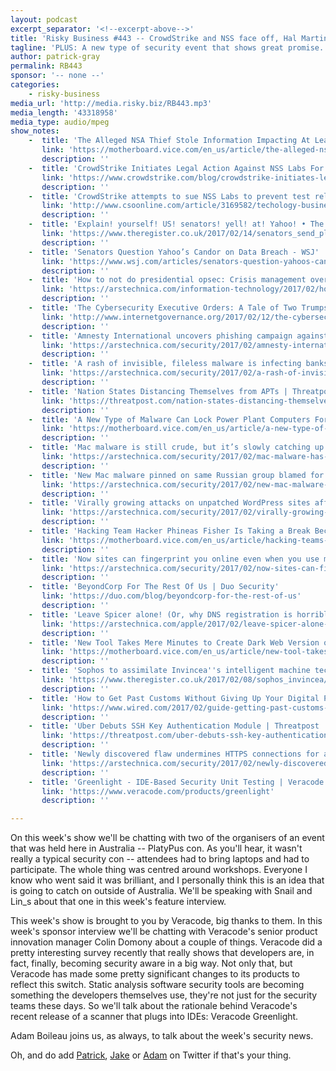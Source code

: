```yaml
---
layout: podcast
excerpt_separator: '<!--excerpt-above-->'
title: 'Risky Business #443 -- CrowdStrike and NSS face off, Hal Martin charged and more'
tagline: 'PLUS: A new type of security event that shows great promise...'
author: patrick-gray
permalink: RB443
sponsor: '-- none --'
categories:
    - risky-business
media_url: 'http://media.risky.biz/RB443.mp3'
media_length: '43318958'
media_type: audio/mpeg
show_notes:
    -  title: 'The Alleged NSA Thief Stole Information Impacting At Least Five US Agencies - Motherboard'
       link: 'https://motherboard.vice.com/en_us/article/the-alleged-nsa-thief-stole-information-impacting-at-least-five-us-agencies'
       description: '' 
    -  title: 'CrowdStrike Initiates Legal Action Against NSS Labs For Misappropriation of Intellectual Property and Engaging in a Sham Transaction to Illegally Obtain Access To Our Falcon Software'
       link: 'https://www.crowdstrike.com/blog/crowdstrike-initiates-legal-action-nss-labs-misappropriation-intellectual-property-engaging-sham-transaction-illegally-obtain-access-falcon-software/'
       description: '' 
    -  title: 'CrowdStrike attempts to sue NSS Labs to prevent test release, court denies request | CSO Online'
       link: 'http://www.csoonline.com/article/3169582/techology-business/crowdstrike-attempts-to-sue-nss-labs-to-prevent-test-release-court-denies-request.html'
       description: '' 
    -  title: 'Explain! yourself! US! senators! yell! at! Yahoo! • The Register'
       link: 'https://www.theregister.co.uk/2017/02/14/senators_send_please_explain_letter_to_yahoo/'
       description: '' 
    -  title: 'Senators Question Yahoo’s Candor on Data Breach - WSJ'
       link: 'https://www.wsj.com/articles/senators-question-yahoos-candor-on-data-breach-1486788867'
       description: '' 
    -  title: 'How to not do presidential opsec: Crisis management over dinner in public | Ars Technica'
       link: 'https://arstechnica.com/information-technology/2017/02/how-to-not-do-presidential-opsec-do-crisis-management-over-dinner-in-public/'
       description: '' 
    -  title: 'The Cybersecurity Executive Orders: A Tale of Two Trumps |'
       link: 'http://www.internetgovernance.org/2017/02/12/the-cybersecurity-executive-orders-a-tale-of-two-trumps/'
       description: '' 
    -  title: 'Amnesty International uncovers phishing campaign against human rights activists | Ars Technica'
       link: 'https://arstechnica.com/security/2017/02/amnesty-international-uncovers-phishing-campaign-against-human-rights-activists/'
       description: '' 
    -  title: 'A rash of invisible, fileless malware is infecting banks around the globe | Ars Technica'
       link: 'https://arstechnica.com/security/2017/02/a-rash-of-invisible-fileless-malware-is-infecting-banks-around-the-globe/'
       description: '' 
    -  title: 'Nation States Distancing Themselves from APTs | Threatpost | The first stop for security news'
       link: 'https://threatpost.com/nation-states-distancing-themselves-from-apts/123711/'
       description: '' 
    -  title: 'A New Type of Malware Can Lock Power Plant Computers For Ransom - Motherboard'
       link: 'https://motherboard.vice.com/en_us/article/a-new-type-of-malware-can-lock-power-plant-computers-for-ransom'
       description: '' 
    -  title: 'Mac malware is still crude, but it’s slowly catching up to its Windows rivals | Ars Technica'
       link: 'https://arstechnica.com/security/2017/02/mac-malware-has-a-way-to-go-but-its-slowly-catching-up-to-windows/'
       description: '' 
    -  title: 'New Mac malware pinned on same Russian group blamed for election hacks | Ars Technica'
       link: 'https://arstechnica.com/security/2017/02/new-mac-malware-pinned-on-same-russian-group-blamed-for-election-hacks/'
       description: '' 
    -  title: 'Virally growing attacks on unpatched WordPress sites affect ~2m pages | Ars Technica'
       link: 'https://arstechnica.com/security/2017/02/virally-growing-attacks-on-unpatched-wordpress-sites-affects-2m-pages/'
       description: '' 
    -  title: 'Hacking Team Hacker Phineas Fisher Is Taking a Break Because of Stress - Motherboard'
       link: 'https://motherboard.vice.com/en_us/article/hacking-teams-phineas-fisher-will-return-but-only-after-a-break-at-the-beach'
       description: '' 
    -  title: 'Now sites can fingerprint you online even when you use multiple browsers | Ars Technica'
       link: 'https://arstechnica.com/security/2017/02/now-sites-can-fingerprint-you-online-even-when-you-use-multiple-browsers/'
       description: '' 
    -  title: 'BeyondCorp For The Rest Of Us | Duo Security'
       link: 'https://duo.com/blog/beyondcorp-for-the-rest-of-us'
       description: '' 
    -  title: 'Leave Spicer alone! (Or, why DNS registration is horrible) | Ars Technica'
       link: 'https://arstechnica.com/apple/2017/02/leave-spicer-alone-or-why-dns-registration-is-horrible/'
       description: '' 
    -  title: 'New Tool Takes Mere Minutes to Create Dark Web Version of Any Site - Motherboard'
       link: 'https://motherboard.vice.com/en_us/article/new-tool-takes-mere-minutes-to-create-dark-web-version-of-any-site'
       description: '' 
    -  title: 'Sophos to assimilate Invincea''s intelligent machine tech to fight malware • The Register'
       link: 'https://www.theregister.co.uk/2017/02/08/sophos_invincea/'
       description: '' 
    -  title: 'How to Get Past Customs Without Giving Up Your Digital Privacy | WIRED'
       link: 'https://www.wired.com/2017/02/guide-getting-past-customs-digital-privacy-intact/'
       description: '' 
    -  title: 'Uber Debuts SSH Key Authentication Module | Threatpost | The first stop for security news'
       link: 'https://threatpost.com/uber-debuts-ssh-key-authentication-module/123633/'
       description: '' 
    -  title: 'Newly discovered flaw undermines HTTPS connections for almost 1,000 sites | Ars Technica'
       link: 'https://arstechnica.com/security/2017/02/newly-discovered-flaw-undermines-https-connections-for-almost-1000-sites/'
       description: '' 
    -  title: 'Greenlight - IDE-Based Security Unit Testing | Veracode'
       link: 'https://www.veracode.com/products/greenlight'
       description: '' 

---
```

On this week's show we'll be chatting with two of the organisers of an event that was held here in Australia -- PlatyPus con. As you'll hear, it wasn't really a typical security con -- attendees had to bring laptops and had to participate. The whole thing was centred around workshops. Everyone I know who went said it was brilliant, and I personally think this is an idea that is going to catch on outside of Australia. We'll be speaking with Snail and Lin_s about that one in this week's feature interview.

This week's show is brought to you by Veracode, big thanks to them. In this week's sponsor interview we'll be chatting with Veracode's senior product innovation manager Colin Domony about a couple of things. Veracode did a pretty interesting survey recently that really shows that developers are, in fact, finally, becoming security aware in a big way. Not only that, but Veracode has made some pretty significant changes to its products to reflect this switch. Static analysis software security tools are becoming something the developers themselves use, they're not just for the security teams these days. So we'll talk about the rationale behind Veracode's recent release of a scanner that plugs into IDEs: Veracode Greenlight.

Adam Boileau joins us, as always, to talk about the week's security news.

Oh, and do add <a href='https://twitter.com/riskybusiness'>Patrick</a>, <a href='https://twitter.com/doublejake'>Jake</a> or <a href='https://twitter.com/metlstorm'>Adam</a> on Twitter if that's your thing.